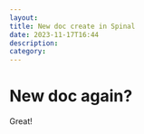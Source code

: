 ```yaml
---
layout: 
title: New doc create in Spinal
date: 2023-11-17T16:44
description: 
category: 
---
```


# New doc again?

Great!